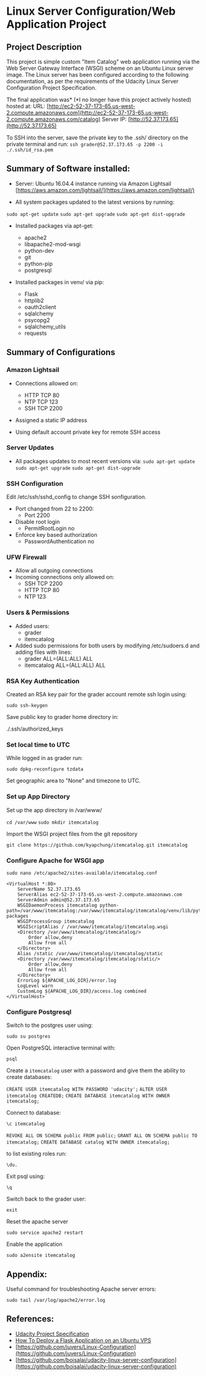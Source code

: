 # Linux Server Configuration/Web Application Project

## Project Description

This project is simple custom "Item Catalog" web application running via the Web Server Gateway Interface (WSGI) scheme on an Ubuntu Linux server image. The Linux server has been configured according to the following documentation, as per the requirements of the Udacity Linux Server Configuration Project Specification.

The final application was* (*I no longer have this project actively hosted) hosted at: 
URL: [http://ec2-52-37-173-65.us-west-2.compute.amazonaws.com](http://ec2-52-37-173-65.us-west-2.compute.amazonaws.com/catalog)
Server IP: [http://52.37.173.65](http://52.37.173.65)

To SSH into the server, save the private key to the .ssh/ directory on the private terminal and run:
`ssh grader@52.37.173.65 -p 2200 -i ./.ssh/id_rsa.pem`

## Summary of Software installed:

- Server: Ubuntu 16.04.4 instance running via Amazon Lightsail [https://aws.amazon.com/lightsail/](https://aws.amazon.com/lightsail/)

- All system packages updated to the latest versions by running:

`sudo apt-get update`
`sudo apt-get upgrade`
`sudo apt-get dist-upgrade`

- Installed packages via apt-get:
    - apache2
    - libapache2-mod-wsgi 
    - python-dev
    - git
    - python-pip
    - postgresql

- Installed packages in venv/ via pip:
    - Flask
    - httplib2 
    - oauth2client
    - sqlalchemy
    - psycopg2
    - sqlalchemy_utils
    - requests

## Summary of Configurations

### Amazon Lightsail

- Connections allowed on:
    - HTTP TCP 80
    - NTP TCP 123
    - SSH TCP 2200

- Assigned a static IP address
- Using default account private key for remote SSH access

### Server Updates
- All packages updates to most recent versions via:
`sudo apt-get update`
`sudo apt-get upgrade`
`sudo apt-get dist-upgrade`

### SSH Configuration

Edit /etc/ssh/sshd_config to change SSH sonfiguration.

- Port changed from 22 to 2200:
    - Port 2200
- Disable root login
    - PermitRootLogin no
- Enforce key based authorization
    - PasswordAuthentication no

### UFW Firewall

- Allow all outgoing connections
- Incoming connections only allowed on:
    - SSH TCP 2200
    - HTTP TCP 80
    - NTP 123

### Users & Permissions
- Added users:
    - grader
    - itemcatalog
- Added sudo permissions for both users by modifying /etc/sudoers.d and adding files with lines:
    - grader ALL=(ALL:ALL) ALL
    - itemcatalog ALL=(ALL:ALL) ALL

### RSA Key Authentication

Created an RSA key pair for the grader account remote ssh login using:

`sudo ssh-keygen`

Save public key to grader home directory in:

./.ssh/authorized_keys

### Set local time to UTC

While logged in as grader run:

`sudo dpkg-reconfigure tzdata`

Set geographic area to "None" and timezone to UTC.

### Set up App Directory

Set up the app directory in /var/www/

`cd /var/www`
`sudo mkdir itemcatalog`

Import the WSGI project files from the git repository

`git clone https://github.com/kyapchung/itemcatalog.git itemcatalog` 

### Configure Apache for WSGI app

`sudo nano /etc/apache2/sites-available/itemcatalog.conf`

    <VirtualHost *:80>
        ServerName 52.37.173.65
        ServerAlias ec2-52-37-173-65.us-west-2.compute.amazonaws.com
        ServerAdmin admin@52.37.173.65
        WSGIDaemonProcess itemcatalog python-path=/var/www/itemcatalog:/var/www/itemcatalog/itemcatalog/venv/lib/python2.7/site-packages
        WSGIProcessGroup itemcatalog
        WSGIScriptAlias / /var/www/itemcatalog/itemcatalog.wsgi
        <Directory /var/www/itemcatalog/itemcatalog/>
            Order allow,deny
            Allow from all
        </Directory>
        Alias /static /var/www/itemcatalog/itemcatalog/static
        <Directory /var/www/itemcatalog/itemcatalog/static/>
            Order allow,deny
            Allow from all
        </Directory>
        ErrorLog ${APACHE_LOG_DIR}/error.log
        LogLevel warn
        CustomLog ${APACHE_LOG_DIR}/access.log combined
    </VirtualHost>`

### Configure Postgresql

Switch to the postgres user using:

`sudo su postgres`

Open PostgreSQL interactive terminal with:

`psql`

Create a `itemcatalog` user with a password and give them the ability to create databases:

`CREATE USER itemcatalog WITH PASSWORD 'udacity';`
`ALTER USER itemcatalog CREATEDB;`
`CREATE DATABASE itemcatalog WITH OWNER itemcatalog;`

Connect to database:

 `\c itemcatalog`

`REVOKE ALL ON SCHEMA public FROM public;`
`GRANT ALL ON SCHEMA public TO itemcatalog;`
`CREATE DATABASE catalog WITH OWNER itemcatalog;`

to list existing roles run:

`\du.`

Exit psql using:

`\q`

Switch back to the grader user: 

`exit`

Reset the apache server

`sudo service apache2 restart`

Enable the application

`sudo a2ensite itemcatalog`

## Appendix:

Useful command for troubleshooting Apache server errors:

`sudo tail /var/log/apache2/error.log`

## References:

- [Udacity Project Specification](https://review.udacity.com/#!/rubrics/2007/view)
- [How To Deploy a Flask Application on an Ubuntu VPS](https://www.digitalocean.com/community/tutorials/how-to-deploy-a-flask-application-on-an-ubuntu-vps)
- [https://github.com/juvers/Linux-Configuration](https://github.com/juvers/Linux-Configuration)
- [https://github.com/boisalai/udacity-linux-server-configuration](https://github.com/boisalai/udacity-linux-server-configuration)
